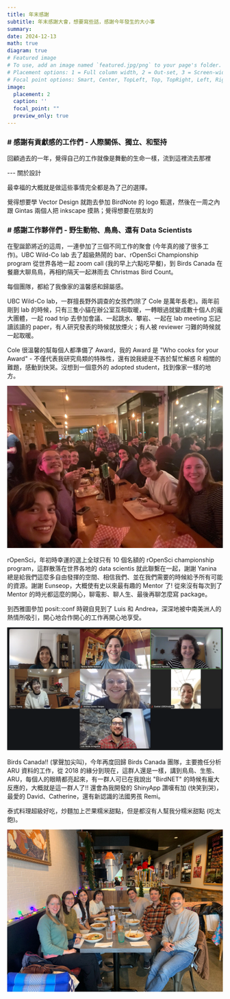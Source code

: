 ```yaml
---
title: 年末感謝
subtitle: 年末感謝大會，想要寫些話，感謝今年發生的大小事
summary: 
date: 2024-12-13
math: true
diagram: true
# Featured image
# To use, add an image named `featured.jpg/png` to your page's folder.
# Placement options: 1 = Full column width, 2 = Out-set, 3 = Screen-width
# Focal point options: Smart, Center, TopLeft, Top, TopRight, Left, Right, BottomLeft, Bottom, BottomRight
image:
  placement: 2
  caption: ''
  focal_point: ""
  preview_only: true
---
```


### # 感謝有貢獻感的工作們 - 人際關係、獨立、和堅持

回顧過去的一年，覺得自己的工作就像是舞動的生命一樣，流到這裡流去那裡

--- 關於設計

最幸福的大概就是做這些事情完全都是為了己的選擇。

覺得想要學 Vector Design 就跑去參加 BirdNote 的 logo 甄選，然後在一周之內跟 Gintas 兩個人把 inkscape 摸熟；覺得想要在朋友的

### # 感謝工作夥伴們 - 野生動物、鳥鳥、還有 Data Scientists

在聖誕節將近的這周，一連參加了三個不同工作的聚會 (今年真的接了很多工作)。UBC Wild-Co lab 去了超級熱鬧的 bar、rOpenSci Championship program 從世界各地一起 zoom call (我的早上六點吃早餐)，到 Birds Canada 在餐廳大聊鳥鳥，再相約隔天一起淋雨去 Christmas Bird Count。

每個團隊，都給了我像家的溫馨感和歸屬感。

UBC Wild-Co lab，一群擅長野外調查的女孩們(除了 Cole 是萬年長老)。兩年前剛到 lab 的時候，只有三隻小貓在辦公室互相取暖，一轉眼過就變成數十個人的龐大團體，一起 road trip 去參加會議、一起跳水、攀岩、一起在 lab meeting 忘記讀該讀的 paper，有人研究發表的時候就放煙火；有人被 reviewer 刁難的時候就一起取暖。

Cole 很溫馨的幫每個人都準備了 Award，我的 Award 是 "Who cooks for your Award" - 不僅代表我研究鳥類的特殊性，還有說我總是不吝於幫忙解惑 R 相關的難題，感動到快哭。沒想到一個意外的 adopted student，找到像家一樣的地方。

![](co-lab.jpg)

rOpenSci，年初時幸運的選上全球只有 10 個名額的 rOpenSci championship program，這群散落在世界各地的 data scientis 就此聯繫在一起，謝謝 Yanina 總是給我們這麼多自由發揮的空間、相信我們、並在我們需要的時候給予所有可能的資源。謝謝 Eunseop，大概使有史以來最有趣的 Mentor 了! 從來沒有每次到了 Mentor 的時光都這麼的開心，聊電影、聊人生、最後再聊怎麼寫 package。

到西雅圖參加 posit::conf 時親自見到了 Luis 和 Andrea，深深地被中南美洲人的熱情所吸引，開心地合作開心的工作再開心地享受。

![](rOpenSci.png)

Birds Canada!! (掌聲加尖叫)，今年再度回歸 Birds Canada 團隊，主要擔任分析 ARU 資料的工作，從 2018 的緣分到現在，這群人還是一樣，講到鳥鳥、生態、ARU，每個人的眼睛都亮起來，有一群人可已在我說出 "BirdNET" 的時候有龐大反應的，大概就是這一群人了!! 還會為我開發的 ShinyApp 讚嘆有加 (快笑到哭)，最愛的 David、Catherine，還有新認識的法國男孩 Remi。

泰式料理超級好吃，炒麵加上芒果糯米甜點，但是都沒有人幫我分糯米甜點 (吃太飽)。

![](./birds_canada.jpg)

